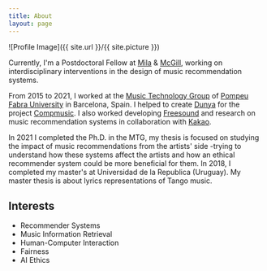 ```yaml
---
title: About
layout: page
---
```

![Profile Image]({{ site.url }}/{{ site.picture }})

<p>Currently, I'm a Postdoctoral Fellow at <a href="https://mila.quebec/">Mila</a> & <a href="https://www.mcgill.ca/">McGill</a>, working on interdisciplinary interventions in the design of music recommendation systems.</p>
	
<p>From 2015 to 2021, I worked at the <a href="http://mtg.upf.edu/research/labs/asp-lab">Music Technology Group</a> of <a href="http://upf.edu">Pompeu Fabra University</a> in Barcelona, Spain. I helped to create <a href="http://dunya.compmusic.upf.edu">Dunya</a> for the project <a href="http://compmusic.upf.edu/">Compmusic</a>. I also worked developing <a href="http://freesound.org">Freesound</a> and research on music recommendation systems in collaboration with <a href="https://www.kakaocorp.com/?lang=en">Kakao</a>.</p>

<p>In 2021 I completed the Ph.D. in the MTG, my thesis is focused on studying the impact of music recommendations from the artists' side -trying to understand how these systems affect the artists and how an ethical recommender system could be more beneficial for them. In 2018, I completed my master's at Universidad de la Republica (Uruguay). My master thesis is about lyrics representations of Tango music.</p>


<h2>Interests</h2>

<ul class="skill-list">
	<li>Recommender Systems</li>
	<li>Music Information Retrieval</li>
	<li>Human-Computer Interaction</li>
	<li>Fairness</li>
	<li>AI Ethics</li>
</ul>

